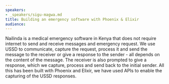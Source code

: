 ```yaml
---
speakers:
- _speakers/sigu-magwa.md
title: Building an emergency software with Phoenix & Elixir
audience:
---
```

<p>Nailinda is a medical emergency software in Kenya that does not require internet to send and receive messages and emergency request. We use USSD to communicate, capture the request, process it and send the message to the receiver or give a response to the sender - all depends on the content of the message. The receiver is also prompted to give a response, which we capture, process and send back to the initial sender. All this has been built with Phoenix and Elixir, we have used APIs to enable the capturing of the USSD responses.</p>
